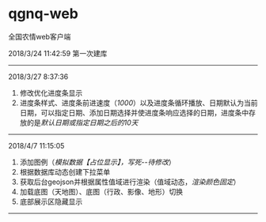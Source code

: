 # qgnq-web
全国农情web客户端

2018/3/24 11:42:59   第一次建库

----------

2018/3/27 8:37:36    

1. 修改优化进度条显示
2. 进度条样式、进度条前进速度（*1000*）以及进度条循环播放、日期默认为当前日期，可以指定日期、添加日期选择并使进度条响应选择的日期，进度条中存放的是*默认日期或指定日期之后的10天*

----------

2018/4/7 11:15:05    

1. 添加图例（*模拟数据【占位显示】，写死--待修改*）
2. 根据数据库动态创建下拉菜单
3. 获取后台geojson并根据属性值域进行渲染（值域动态，*渲染颜色固定*）
4. 加载底图（天地图）、底图（行政、影像、地形）切换
5. 底部展示区隐藏显示

----------

